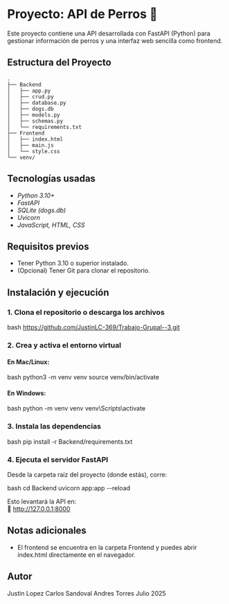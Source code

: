 # Proyecto: API de Perros 🐶

Este proyecto contiene una API desarrollada con FastAPI (Python) para gestionar información de perros y una interfaz web sencilla como frontend.

## Estructura del Proyecto


```text
.
├── Backend
│   ├── app.py
│   ├── crud.py
│   ├── database.py
│   ├── dogs.db
│   ├── models.py
│   ├── schemas.py
│   └── requirements.txt
├── Frontend
│   ├── index.html
│   ├── main.js
│   └── style.css
└── venv/
```
## Tecnologías usadas

- *Python 3.10+*
- *FastAPI*
- *SQLite (dogs.db)*
- *Uvicorn*
- *JavaScript, HTML, CSS*

## Requisitos previos

- Tener Python 3.10 o superior instalado.
- (Opcional) Tener Git para clonar el repositorio.

## Instalación y ejecución

### 1. Clona el repositorio o descarga los archivos

bash
https://github.com/JustinLC-369/Trabajo-Grupal--3.git


### 2. Crea y activa el entorno virtual

#### En Mac/Linux:
bash
python3 -m venv venv
source venv/bin/activate


#### En Windows:
bash
python -m venv venv
venv\Scripts\activate


### 3. Instala las dependencias

bash
pip install -r Backend/requirements.txt


### 4. Ejecuta el servidor FastAPI

Desde la carpeta raíz del proyecto (donde estás), corre:

bash
cd Backend
uvicorn app:app --reload


Esto levantará la API en:  
📍 http://127.0.0.1:8000  

## Notas adicionales
- El frontend se encuentra en la carpeta Frontend y puedes abrir index.html directamente en el navegador.


## Autor

Justin Lopez
Carlos Sandoval
Andres Torres
Julio 2025
